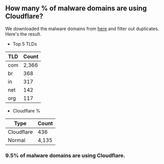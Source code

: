 ## How many % of malware domains are using Cloudflare?


We downloaded the malware domains from [here](https://urlhaus.abuse.ch) and filter out duplicates.
Here's the result.


[//]: # (start replacement)


- Top 5 TLDs

| TLD | Count |
| --- | --- |
| com | 2,366 |
| br | 368 |
| in | 317 |
| net | 142 |
| org | 117 |


- Cloudflare %

| Type | Count |
| --- | --- |
| Cloudflare | 436 |
| Normal | 4,135 |


### 9.5% of malware domains are using Cloudflare.